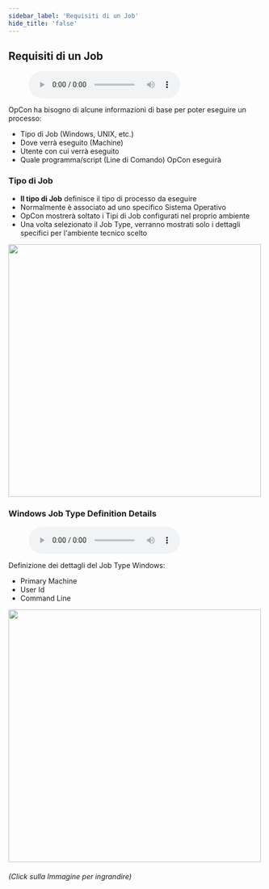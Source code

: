 ```yaml
---
sidebar_label: 'Requisiti di un Job'
hide_title: 'false'
---
```


## Requisiti di un Job

<figure>
    <audio
        controls
        src="audiobasic/JobRequirementsandJobType.mp3">
            Your browser does not support the
            <code>audio</code> element.
    </audio>
</figure>

OpCon ha bisogno di alcune informazioni di base per poter eseguire un processo:

* Tipo di Job (Windows, UNIX, etc.)
* Dove verrà eseguito (Machine)
* Utente con cui verrà eseguito
* Quale programma/script (Line di Comando) OpCon eseguirà

### Tipo di Job

* **Il tipo di Job** definisce il tipo di processo da eseguire
* Normalmente è associato ad uno specifico Sistema Operativo
* OpCon mostrerà soltato i Tipi di Job configurati nel proprio ambiente
* Una volta selezionato il Job Type, verranno mostrati solo i dettagli specifici per l'ambiente tecnico scelto

<a href="imgbasic/Picture15.png" target="_blank"><img src="imgbasic/Picture15.png" width="500"></img></a> 

### Windows Job Type Definition Details

<figure>
    <audio
        controls
        src="audiobasic/WindowsJobType.mp3">
            Your browser does not support the
            <code>audio</code> element.
    </audio>
</figure>

Definizione dei dettagli del Job Type Windows:

* Primary Machine
* User Id
* Command Line

<a href="imgbasic/Picture16.png" target="_blank"><img src="imgbasic/Picture16.png" width="500"></img></a>

###### (Click sulla Immagine per ingrandire)
